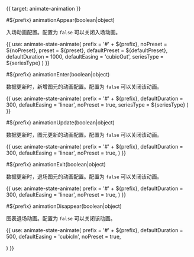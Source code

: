 {{ target: animate-animation }}

<!-- 动画配置 -->

#${prefix} animationAppear(boolean|object)

入场动画配置。配置为 `false` 可以关闭入场动画。

{{ use: animate-state-animate(
  prefix = '#' + ${prefix},
  noPreset = ${noPreset},
  preset = ${preset},
  defaultPreset = ${defaultPreset},
  defaultDuration = 1000,
  defaultEasing = 'cubicOut',
  seriesType = ${seriesType}
) }}

#${prefix} animationEnter(boolean|object)

数据更新时，新增图元的动画配置。配置为 `false` 可以关闭该动画。

{{ use: animate-state-animate(
  prefix = '#' + ${prefix},
  defaultDuration = 300,
  defaultEasing = 'linear',
  noPreset = true,
  seriesType = ${seriesType}
) }}

#${prefix} animationUpdate(boolean|object)

数据更新时，图元更新的动画配置。配置为 `false` 可以关闭该动画。

{{ use: animate-state-animate(
  prefix = '#' + ${prefix},
  defaultDuration = 300,
  defaultEasing = 'linear',
  noPreset = true,
) }}

#${prefix} animationExit(boolean|object)

数据更新时，退场图元的动画配置。配置为 `false` 可以关闭该动画。

{{ use: animate-state-animate(
  prefix = '#' + ${prefix},
  defaultDuration = 300,
  defaultEasing = 'linear',
  noPreset = true,
) }}

#${prefix} animationDisappear(boolean|object)

图表退场动画。配置为 `false` 可以关闭该动画。

{{ use: animate-state-animate(
prefix = '#' + ${prefix},
defaultDuration = 500,
defaultEasing = 'cubicIn',
noPreset = true,

) }}
